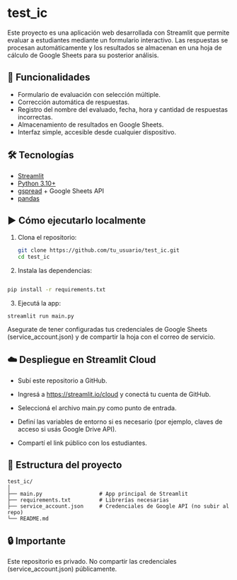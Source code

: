 # test_ic

Este proyecto es una aplicación web desarrollada con Streamlit que permite evaluar a estudiantes mediante un formulario interactivo. Las respuestas se procesan automáticamente y los resultados se almacenan en una hoja de cálculo de Google Sheets para su posterior análisis.

## 🚀 Funcionalidades

- Formulario de evaluación con selección múltiple.
- Corrección automática de respuestas.
- Registro del nombre del evaluado, fecha, hora y cantidad de respuestas incorrectas.
- Almacenamiento de resultados en Google Sheets.
- Interfaz simple, accesible desde cualquier dispositivo.

## 🛠️ Tecnologías

- [Streamlit](https://streamlit.io/)
- [Python 3.10+](https://www.python.org/)
- [gspread](https://gspread.readthedocs.io/) + Google Sheets API
- [pandas](https://pandas.pydata.org/)

## ▶️ Cómo ejecutarlo localmente

1. Clona el repositorio:
   ```bash
   git clone https://github.com/tu_usuario/test_ic.git
   cd test_ic
   ```

2. Instala las dependencias:
 ```bash

pip install -r requirements.txt

```

3. Ejecutá la app:

```
streamlit run main.py

```

Asegurate de tener configuradas tus credenciales de Google Sheets (service_account.json) y de compartir la hoja con el correo de servicio.

## ☁️ Despliegue en Streamlit Cloud
- Subí este repositorio a GitHub.

- Ingresá a https://streamlit.io/cloud y conectá tu cuenta de GitHub.

- Seleccioná el archivo main.py como punto de entrada.

- Definí las variables de entorno si es necesario (por ejemplo, claves de acceso si usás Google Drive API).

- Compartí el link público con los estudiantes.

## 📁 Estructura del proyecto

```
test_ic/
│
├── main.py                  # App principal de Streamlit
├── requirements.txt         # Librerías necesarias
├── service_account.json     # Credenciales de Google API (no subir al repo)
└── README.md

```


## 🔒 Importante
Este repositorio es privado. No compartir las credenciales (service_account.json) públicamente.

